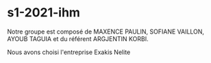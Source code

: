# s1-2021-ihm

Notre groupe est composé de MAXENCE PAULIN, SOFIANE VAILLON, AYOUB TAGUIA et du référent ARGJENTIN KORBI. 

Nous avons choisi l'entreprise Exakis Nelite
